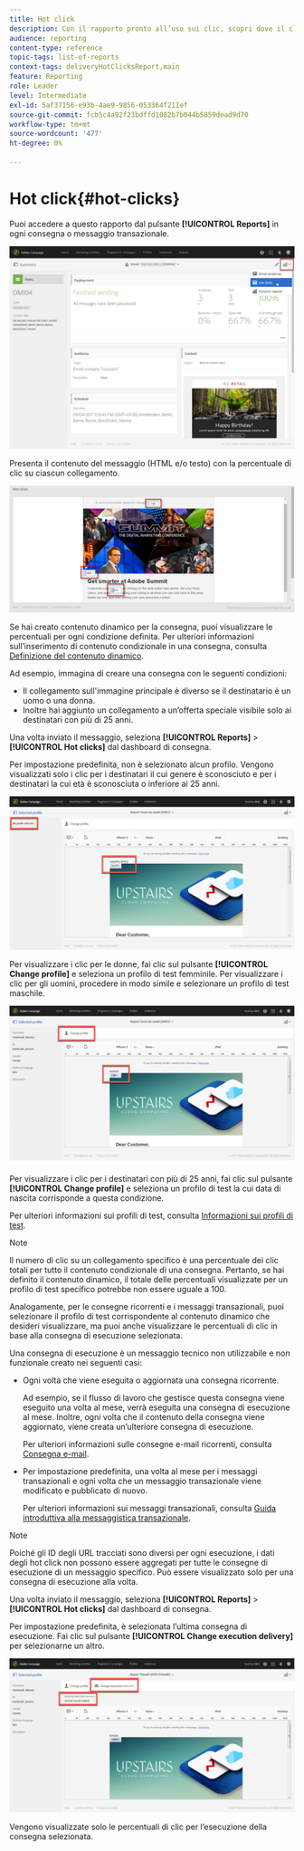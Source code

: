 ```yaml
---
title: Hot click
description: Con il rapporto pronto all’uso sui clic, scopri dove il cliente ha fatto clic sulla consegna.
audience: reporting
content-type: reference
topic-tags: list-of-reports
context-tags: deliveryHotClicksReport,main
feature: Reporting
role: Leader
level: Intermediate
exl-id: 5af37156-e93b-4ae9-9856-053364f211ef
source-git-commit: fcb5c4a92f23bdffd1082b7b044b5859dead9d70
workflow-type: tm+mt
source-wordcount: '477'
ht-degree: 0%

---
```


# Hot click{#hot-clicks}

Puoi accedere a questo rapporto dal pulsante **[!UICONTROL Reports]** in ogni consegna o messaggio transazionale.

![](assets/delivery_reports_hot-clicks_4.png)

Presenta il contenuto del messaggio (HTML e/o testo) con la percentuale di clic su ciascun collegamento.

![](assets/delivery_reports_10.png)

Se hai creato contenuto dinamico per la consegna, puoi visualizzare le percentuali per ogni condizione definita. Per ulteriori informazioni sull’inserimento di contenuto condizionale in una consegna, consulta [Definizione del contenuto dinamico](../../designing/using/personalization.md#defining-dynamic-content-in-an-email).

Ad esempio, immagina di creare una consegna con le seguenti condizioni:

* Il collegamento sull&#39;immagine principale è diverso se il destinatario è un uomo o una donna.
* Inoltre hai aggiunto un collegamento a un’offerta speciale visibile solo ai destinatari con più di 25 anni.

Una volta inviato il messaggio, seleziona **[!UICONTROL Reports]** > **[!UICONTROL Hot clicks]** dal dashboard di consegna.

Per impostazione predefinita, non è selezionato alcun profilo. Vengono visualizzati solo i clic per i destinatari il cui genere è sconosciuto e per i destinatari la cui età è sconosciuta o inferiore ai 25 anni.

![](assets/delivery_reports_hot-clicks_1.png)

Per visualizzare i clic per le donne, fai clic sul pulsante **[!UICONTROL Change profile]** e seleziona un profilo di test femminile. Per visualizzare i clic per gli uomini, procedere in modo simile e selezionare un profilo di test maschile.

![](assets/delivery_reports_hot-clicks_2.png)

Per visualizzare i clic per i destinatari con più di 25 anni, fai clic sul pulsante **[!UICONTROL Change profile]** e seleziona un profilo di test la cui data di nascita corrisponde a questa condizione.

Per ulteriori informazioni sui profili di test, consulta [Informazioni sui profili di test](../../audiences/using/managing-test-profiles.md).

>[!NOTE]
>
>Il numero di clic su un collegamento specifico è una percentuale dei clic totali per tutto il contenuto condizionale di una consegna. Pertanto, se hai definito il contenuto dinamico, il totale delle percentuali visualizzate per un profilo di test specifico potrebbe non essere uguale a 100.

Analogamente, per le consegne ricorrenti e i messaggi transazionali, puoi selezionare il profilo di test corrispondente al contenuto dinamico che desideri visualizzare, ma puoi anche visualizzare le percentuali di clic in base alla consegna di esecuzione selezionata.

Una consegna di esecuzione è un messaggio tecnico non utilizzabile e non funzionale creato nei seguenti casi:

* Ogni volta che viene eseguita o aggiornata una consegna ricorrente.

   Ad esempio, se il flusso di lavoro che gestisce questa consegna viene eseguito una volta al mese, verrà eseguita una consegna di esecuzione al mese. Inoltre, ogni volta che il contenuto della consegna viene aggiornato, viene creata un’ulteriore consegna di esecuzione.

   Per ulteriori informazioni sulle consegne e-mail ricorrenti, consulta [Consegna e-mail](../../automating/using/email-delivery.md).

* Per impostazione predefinita, una volta al mese per i messaggi transazionali e ogni volta che un messaggio transazionale viene modificato e pubblicato di nuovo.

   Per ulteriori informazioni sui messaggi transazionali, consulta [Guida introduttiva alla messaggistica transazionale](../../channels/using/getting-started-with-transactional-msg.md).

>[!NOTE]
>
>Poiché gli ID degli URL tracciati sono diversi per ogni esecuzione, i dati degli hot click non possono essere aggregati per tutte le consegne di esecuzione di un messaggio specifico. Può essere visualizzato solo per una consegna di esecuzione alla volta.

Una volta inviato il messaggio, seleziona **[!UICONTROL Reports]** > **[!UICONTROL Hot clicks]** dal dashboard di consegna.

Per impostazione predefinita, è selezionata l’ultima consegna di esecuzione. Fai clic sul pulsante **[!UICONTROL Change execution delivery]** per selezionarne un altro.

![](assets/delivery_reports_hot-clicks_3.png)

Vengono visualizzate solo le percentuali di clic per l’esecuzione della consegna selezionata.
